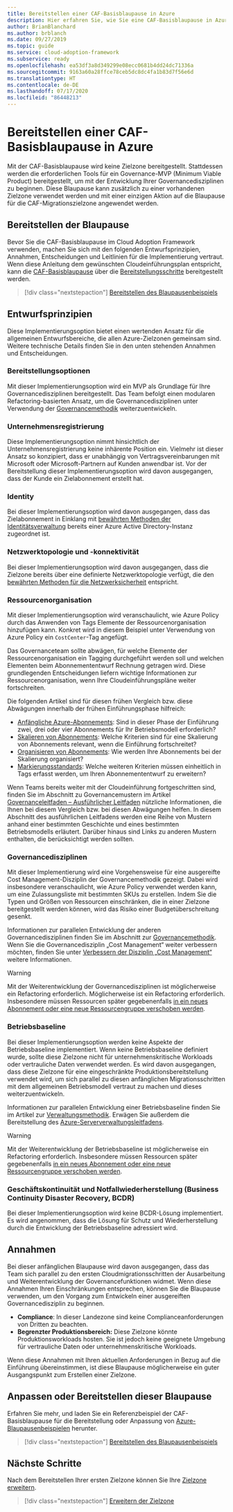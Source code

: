 ```yaml
---
title: Bereitstellen einer CAF-Basisblaupause in Azure
description: Hier erfahren Sie, wie Sie eine CAF-Basisblaupause in Azure bereitstellen.
author: BrianBlanchard
ms.author: brblanch
ms.date: 09/27/2019
ms.topic: guide
ms.service: cloud-adoption-framework
ms.subservice: ready
ms.openlocfilehash: ea53df3a8d349299e08ecc0681b4dd24dc71336a
ms.sourcegitcommit: 9163a60a28ffce78ceb5dc8dc4fa1b83d7f56e6d
ms.translationtype: HT
ms.contentlocale: de-DE
ms.lasthandoff: 07/17/2020
ms.locfileid: "86448213"
---
```

<!-- docsTest:ignore "CAF Foundation blueprint" -->

# <a name="deploy-a-caf-foundation-blueprint-in-azure"></a>Bereitstellen einer CAF-Basisblaupause in Azure

Mit der CAF-Basisblaupause wird keine Zielzone bereitgestellt. Stattdessen werden die erforderlichen Tools für ein Governance-MVP (Minimum Viable Product) bereitgestellt, um mit der Entwicklung Ihrer Governancedisziplinen zu beginnen. Diese Blaupause kann zusätzlich zu einer vorhandenen Zielzone verwendet werden und mit einer einzigen Aktion auf die Blaupause für die CAF-Migrationszielzone angewendet werden.

## <a name="deploy-the-blueprint"></a>Bereitstellen der Blaupause

Bevor Sie die CAF-Basisblaupause im Cloud Adoption Framework verwenden, machen Sie sich mit den folgenden Entwurfsprinzipien, Annahmen, Entscheidungen und Leitlinien für die Implementierung vertraut. Wenn diese Anleitung dem gewünschten Cloudeinführungsplan entspricht, kann die [CAF-Basisblaupause](https://docs.microsoft.com/azure/governance/blueprints/samples/caf-foundation) über die [Bereitstellungsschritte][deploy-sample] bereitgestellt werden.

> [!div class="nextstepaction"]
> [Bereitstellen des Blaupausenbeispiels][deploy-sample]

## <a name="design-principles"></a>Entwurfsprinzipien

Diese Implementierungsoption bietet einen wertenden Ansatz für die allgemeinen Entwurfsbereiche, die allen Azure-Zielzonen gemeinsam sind. Weitere technische Details finden Sie in den unten stehenden Annahmen und Entscheidungen.

### <a name="deployment-options"></a>Bereitstellungsoptionen

Mit dieser Implementierungsoption wird ein MVP als Grundlage für Ihre Governancedisziplinen bereitgestellt. Das Team befolgt einen modularen Refactoring-basierten Ansatz, um die Governancedisziplinen unter Verwendung der [Governancemethodik](../../govern/index.md) weiterzuentwickeln.

### <a name="enterprise-enrollment"></a>Unternehmensregistrierung

Diese Implementierungsoption nimmt hinsichtlich der Unternehmensregistrierung keine inhärente Position ein. Vielmehr ist dieser Ansatz so konzipiert, dass er unabhängig von Vertragsvereinbarungen mit Microsoft oder Microsoft-Partnern auf Kunden anwendbar ist. Vor der Bereitstellung dieser Implementierungsoption wird davon ausgegangen, dass der Kunde ein Zielabonnement erstellt hat.

### <a name="identity"></a>Identity

Bei dieser Implementierungsoption wird davon ausgegangen, dass das Zielabonnement in Einklang mit [bewährten Methoden der Identitätsverwaltung](https://docs.microsoft.com/azure/security/fundamentals/identity-management-best-practices?toc=/azure/cloud-adoption-framework/toc.json&bc=/azure/cloud-adoption-framework/_bread/toc.json) bereits einer Azure Active Directory-Instanz zugeordnet ist.

### <a name="network-topology-and-connectivity"></a>Netzwerktopologie und -konnektivität

Bei dieser Implementierungsoption wird davon ausgegangen, dass die Zielzone bereits über eine definierte Netzwerktopologie verfügt, die den [bewährten Methoden für die Netzwerksicherheit](https://docs.microsoft.com/azure/security/fundamentals/network-best-practices?toc=/azure/cloud-adoption-framework/toc.json&bc=/azure/cloud-adoption-framework/_bread/toc.json) entspricht.

### <a name="resource-organization"></a>Ressourcenorganisation

Mit dieser Implementierungsoption wird veranschaulicht, wie Azure Policy durch das Anwenden von Tags Elemente der Ressourcenorganisation hinzufügen kann. Konkret wird in diesem Beispiel unter Verwendung von Azure Policy ein `CostCenter`-Tag angefügt.

Das Governanceteam sollte abwägen, für welche Elemente der Ressourcenorganisation ein Tagging durchgeführt werden soll und welchen Elementen beim Abonnemententwurf Rechnung getragen wird. Diese grundlegenden Entscheidungen liefern wichtige Informationen zur Ressourcenorganisation, wenn Ihre Cloudeinführungspläne weiter fortschreiten.

Die folgenden Artikel sind für diesen frühen Vergleich bzw. diese Abwägungen innerhalb der frühen Einführungsphase hilfreich:

- [Anfängliche Azure-Abonnements](../azure-best-practices/initial-subscriptions.md): Sind in dieser Phase der Einführung zwei, drei oder vier Abonnements für Ihr Betriebsmodell erforderlich?
- [Skalieren von Abonnements](../azure-best-practices/scale-subscriptions.md): Welche Kriterien sind für eine Skalierung von Abonnements relevant, wenn die Einführung fortschreitet?
- [Organisieren von Abonnements](../azure-best-practices/organize-subscriptions.md): Wie werden Ihre Abonnements bei der Skalierung organisiert?
- [Markierungsstandards](../azure-best-practices/naming-and-tagging.md#metadata-tags): Welche weiteren Kriterien müssen einheitlich in Tags erfasst werden, um Ihren Abonnemententwurf zu erweitern?

Wenn Teams bereits weiter mit der Cloudeinführung fortgeschritten sind, finden Sie im Abschnitt zu Governancemustern im Artikel [Governanceleitfaden – Ausführlicher Leitfaden](../../govern/guides/complex/prescriptive-guidance.md#application-of-governance-defined-patterns) nützliche Informationen, die Ihnen bei diesem Vergleich bzw. bei diesen Abwägungen helfen. In diesem Abschnitt des ausführlichen Leitfadens werden eine Reihe von Mustern anhand einer bestimmten Geschichte und eines bestimmten Betriebsmodells erläutert. Darüber hinaus sind Links zu anderen Mustern enthalten, die berücksichtigt werden sollten.

### <a name="governance-disciplines"></a>Governancedisziplinen

Mit dieser Implementierung wird eine Vorgehensweise für eine ausgereifte Cost Management-Disziplin der Governancemethodik gezeigt. Dabei wird insbesondere veranschaulicht, wie Azure Policy verwendet werden kann, um eine Zulassungsliste mit bestimmten SKUs zu erstellen. Indem Sie die Typen und Größen von Ressourcen einschränken, die in einer Zielzone bereitgestellt werden können, wird das Risiko einer Budgetüberschreitung gesenkt.

Informationen zur parallelen Entwicklung der anderen Governancedisziplinen finden Sie im Abschnitt zur [Governancemethodik](../../govern/index.md). Wenn Sie die Governancedisziplin „Cost Management“ weiter verbessern möchten, finden Sie unter [Verbessern der Disziplin „Cost Management“](../../govern/guides/complex/cost-management-improvement.md#incremental-improvement-of-the-best-practices) weitere Informationen.

> [!WARNING]
> Mit der Weiterentwicklung der Governancedisziplinen ist möglicherweise ein Refactoring erforderlich. Möglicherweise ist ein Refactoring erforderlich. Insbesondere müssen Ressourcen später gegebenenfalls [in ein neues Abonnement oder eine neue Ressourcengruppe verschoben werden](https://docs.microsoft.com/azure/azure-resource-manager/management/move-resource-group-and-subscription?toc=/azure/cloud-adoption-framework/toc.json&bc=/azure/cloud-adoption-framework/_bread/toc.json).

### <a name="operations-baseline"></a>Betriebsbaseline

Bei dieser Implementierungsoption werden keine Aspekte der Betriebsbaseline implementiert. Wenn keine Betriebsbaseline definiert wurde, sollte diese Zielzone nicht für unternehmenskritische Workloads oder vertrauliche Daten verwendet werden. Es wird davon ausgegangen, dass diese Zielzone für eine eingeschränkte Produktionsbereitstellung verwendet wird, um sich parallel zu diesen anfänglichen Migrationsschritten mit dem allgemeinen Betriebsmodell vertraut zu machen und dieses weiterzuentwickeln.

Informationen zur parallelen Entwicklung einer Betriebsbaseline finden Sie im Artikel zur [Verwaltungsmethodik](../../manage/index.md). Erwägen Sie außerdem die Bereitstellung des [Azure-Serververwaltungsleitfadens](../../manage/azure-server-management/index.md).

> [!WARNING]
> Mit der Weiterentwicklung der Betriebsbaseline ist möglicherweise ein Refactoring erforderlich. Insbesondere müssen Ressourcen später gegebenenfalls [in ein neues Abonnement oder eine neue Ressourcengruppe verschoben werden](https://docs.microsoft.com/azure/azure-resource-manager/management/move-resource-group-and-subscription?toc=/azure/cloud-adoption-framework/toc.json&bc=/azure/cloud-adoption-framework/_bread/toc.json).

### <a name="business-continuity-and-disaster-recovery-bcdr"></a>Geschäftskontinuität und Notfallwiederherstellung (Business Continuity Disaster Recovery, BCDR)

Bei dieser Implementierungsoption wird keine BCDR-Lösung implementiert. Es wird angenommen, dass die Lösung für Schutz und Wiederherstellung durch die Entwicklung der Betriebsbaseline adressiert wird.

## <a name="assumptions"></a>Annahmen

Bei dieser anfänglichen Blaupause wird davon ausgegangen, dass das Team sich parallel zu den ersten Cloudmigrationsschritten der Ausarbeitung und Weiterentwicklung der Governancefunktionen widmet. Wenn diese Annahmen Ihren Einschränkungen entsprechen, können Sie die Blaupause verwenden, um den Vorgang zum Entwickeln einer ausgereiften Governancedisziplin zu beginnen.

- **Compliance**: In dieser Landezone sind keine Complianceanforderungen von Dritten zu beachten.
- **Begrenzter Produktionsbereich:** Diese Zielzone könnte Produktionsworkloads hosten. Sie ist jedoch keine geeignete Umgebung für vertrauliche Daten oder unternehmenskritische Workloads.

Wenn diese Annahmen mit Ihren aktuellen Anforderungen in Bezug auf die Einführung übereinstimmen, ist diese Blaupause möglicherweise ein guter Ausgangspunkt zum Erstellen einer Zielzone.

## <a name="customize-or-deploy-this-blueprint"></a>Anpassen oder Bereitstellen dieser Blaupause

Erfahren Sie mehr, und laden Sie ein Referenzbeispiel der CAF-Basisblaupause für die Bereitstellung oder Anpassung von [Azure-Blaupausenbeispielen][deploy-sample] herunter.

> [!div class="nextstepaction"]
> [Bereitstellen des Blaupausenbeispiels][deploy-sample]

## <a name="next-steps"></a>Nächste Schritte

Nach dem Bereitstellen Ihrer ersten Zielzone können Sie Ihre [Zielzone erweitern](../considerations/index.md).

> [!div class="nextstepaction"]
> [Erweitern der Zielzone](../considerations/index.md)

<!-- links -->

[Deploy-sample]: https://docs.microsoft.com/azure/governance/blueprints/samples/caf-foundation/deploy

